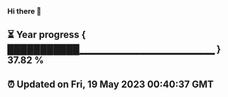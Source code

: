 ### Hi there 👋
⏳ Year progress { ███████████▁▁▁▁▁▁▁▁▁▁▁▁▁▁▁▁▁▁▁ } 37.82 %
---
⏰ Updated on Fri, 19 May 2023 00:40:37 GMT
---
